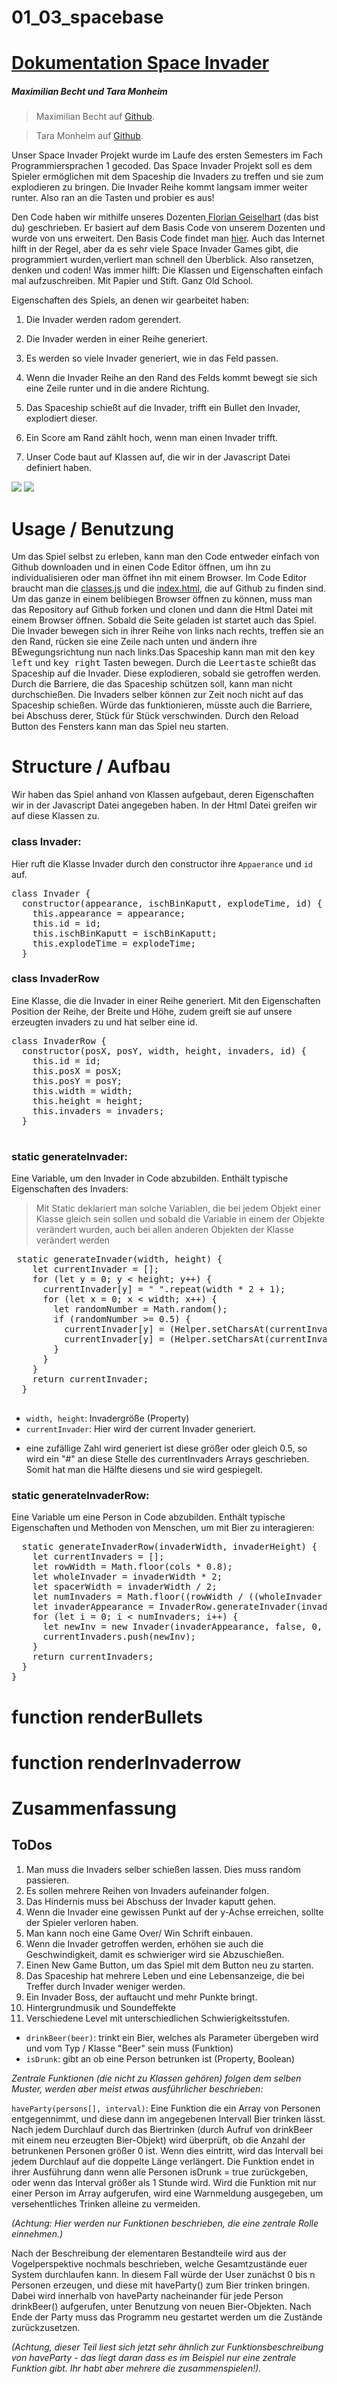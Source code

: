 # 01_03_spacebase

# <u>Dokumentation Space Invader</u>
##### Maximilian Becht und Tara Monheim
>Maximilian Becht auf [Github](https://github.com/maxicozy).

>Tara Monheim auf [Github](https://github.com/taramonheim).

Unser Space Invader Projekt wurde im Laufe des ersten Semesters im Fach Programmiersprachen 1 gecoded. Das Space Invader
Projekt soll es dem Spieler ermöglichen mit dem Spaceship die Invaders zu treffen und sie zum explodieren zu bringen.
Die Invader Reihe kommt langsam immer weiter runter. Also ran an die Tasten und probier es aus!

Den Code haben wir mithilfe unseres Dozenten[ Florian Geiselhart](https://github.com/fg-uulm) (das bist du)
geschrieben. Er basiert auf dem Basis Code von unserem Dozenten und wurde von uns erweitert. Den Basis Code findet man
[hier](https://github.com/hfgcoding/01_03_spacebase).
Auch das Internet hilft in der Regel, aber da es sehr viele Space Invader Games gibt, die programmiert wurden,verliert
man schnell den Überblick.
Also ransetzen, denken und coden! Was immer hilft:
Die Klassen und Eigenschaften einfach mal aufzuschreiben. Mit Papier und Stift. Ganz Old School.

Eigenschaften des Spiels, an denen wir gearbeitet haben:

1. Die Invader werden radom gerendert.

2. Die Invader werden in einer Reihe generiert.
3. Es werden so viele Invader generiert, wie in das Feld passen.
4. Wenn die Invader Reihe an den Rand des Felds kommt bewegt sie sich eine Zeile runter und in die andere Richtung.
5. Das Spaceship schießt auf die Invader, trifft ein Bullet den Invader, explodiert dieser.
6. Ein Score am Rand zählt hoch, wenn man einen Invader trifft.
7. Unser Code baut auf Klassen auf, die wir in der Javascript Datei definiert haben.

<img src="coder2.JPG" />
<img src="Coder.JPG" />


# Usage / Benutzung

Um das Spiel selbst zu erleben, kann man den Code entweder einfach von Github downloaden und in einen Code Editor
öffnen, um ihn zu individualisieren oder man öffnet ihn mit einem Browser.
Im Code Editor braucht man
die [classes.js](classes.js) und die [index.html](index.html), die auf Github zu finden sind.
Um das ganze in einem belibiegen Browser öffnen zu können, muss man das Repository auf Github forken und clonen und dann
die Html Datei mit einem Browser öffnen.
Sobald die Seite geladen ist startet auch das Spiel. Die Invader bewegen sich in ihrer Reihe von links nach rechts,
treffen sie an den Rand, rücken sie eine Zeile nach unten und ändern ihre BEwegungsrichtung nun nach links.Das Spaceship
kann man mit den <kbd>key left</kbd> und <kbd>key right</kbd> Tasten bewegen. Durch die
<kbd>Leertaste</kbd> schießt das Spaceship auf die Invader. Diese explodieren, sobald sie getroffen werden. Durch die
Barriere, die das Spaceship schützen soll, kann man nicht durchschießen.
Die Invaders selber können zur Zeit noch nicht auf das Spaceship schießen.
Würde das funktionieren, müsste auch die Barriere, bei Abschuss derer, Stück für Stück verschwinden.
Durch den Reload Button des Fensters kann man das Spiel neu starten.

# Structure / Aufbau

Wir haben das Spiel anhand von Klassen aufgebaut,
deren Eigenschaften wir in der Javascript Datei angegeben haben. In der Html Datei greifen wir auf diese Klassen zu.

### **class Invader**:
 Hier ruft die Klasse Invader durch den constructor ihre `Appaerance` und `id` auf.

<pre>class Invader {
  constructor(appearance, ischBinKaputt, explodeTime, id) {
    this.appearance = appearance;
    this.id = id;
    this.ischBinKaputt = ischBinKaputt;
    this.explodeTime = explodeTime;
  } </pre>

### **class InvaderRow** 
Eine Klasse, die die Invader in einer Reihe generiert. Mit den Eigenschaften Position der Reihe, der
Breite und Höhe, zudem greift sie auf unsere erzeugten invaders zu und hat selber eine id.

<pre>
class InvaderRow {
  constructor(posX, posY, width, height, invaders, id) {
    this.id = id; 
    this.posX = posX;
    this.posY = posY;
    this.width = width;
    this.height = height;
    this.invaders = invaders;
  }
  </pre>

### **static generateInvader:**
Eine Variable, um den Invader in Code abzubilden. Enthält typische Eigenschaften des
Invaders:

>Mit Static deklariert man solche Variablen, die bei jedem Objekt einer Klasse gleich sein sollen und sobald die
Variable in einem der Objekte verändert wurden, auch bei allen anderen Objekten der Klasse verändert werden

<pre> static generateInvader(width, height) {
    let currentInvader = [];
    for (let y = 0; y < height; y++) {
      currentInvader[y] = " ".repeat(width * 2 + 1); 
      for (let x = 0; x < width; x++) {
        let randomNumber = Math.random();
        if (randomNumber >= 0.5) {  
          currentInvader[y] = (Helper.setCharsAt(currentInvader[y], x, '#'));
          currentInvader[y] = (Helper.setCharsAt(currentInvader[y], 2 * width - x, '#'));
        }
      }
    }
    return currentInvader;
  }
  </pre>

* `width, height`: Invadergröße (Property)
* `currentInvader`: Hier wird der current Invader generiert.
- eine zufällige Zahl wird generiert ist diese größer oder gleich 0.5, so wird ein "#" an diese Stelle des
currentInvaders Arrays geschrieben. Somit hat man die Hälfte diesens und sie wird gespiegelt.


### **static generateInvaderRow:** 

Eine Variable um eine Person in Code abzubilden. Enthält typische Eigenschaften und
Methoden von Menschen, um mit Bier zu interagieren:
<pre>  static generateInvaderRow(invaderWidth, invaderHeight) {
    let currentInvaders = [];
    let rowWidth = Math.floor(cols * 0.8); 
    let wholeInvader = invaderWidth * 2; 
    let spacerWidth = invaderWidth / 2; 
    let numInvaders = Math.floor((rowWidth / ((wholeInvader + spacerWidth)))); 
    let invaderAppearance = InvaderRow.generateInvader(invaderWidth, invaderHeight); 
    for (let i = 0; i < numInvaders; i++) { 
      let newInv = new Invader(invaderAppearance, false, 0, i); 
      currentInvaders.push(newInv);
    }
    return currentInvaders;
  }
}</pre>

# function renderBullets



# function renderInvaderrow




# Zusammenfassung








## ToDos

1. Man muss die Invaders selber schießen lassen. Dies muss random passieren.
2. Es sollen mehrere Reihen von Invaders aufeinander folgen.
3. Das Hindernis muss bei Abschuss der Invader kaputt gehen.
4. Wenn die Invader eine gewissen Punkt auf der y-Achse erreichen, sollte der Spieler verloren haben.
5. Man kann noch eine Game Over/ Win Schrift einbauen.
6. Wenn die Invader getroffen werden, erhöhen sie auch die Geschwindigkeit, damit es schwieriger wird sie Abzuschießen.
7. Einen New Game Button, um das Spiel mit dem Button neu zu starten.
8. Das Spaceship hat mehrere Leben und eine Lebensanzeige, die bei Treffer durch Invader weniger werden.
9. Ein Invader Boss, der auftaucht und mehr Punkte bringt.
10. Hintergrundmusik und Soundeffekte
13. Verschiedene Level mit unterschiedlichen Schwierigkeitsstufen.



















* `drinkBeer(beer)`: trinkt ein Bier, welches als Parameter übergeben wird und vom Typ / Klasse "Beer" sein muss
(Funktion)
* `isDrunk`: gibt an ob eine Person betrunken ist (Property, Boolean)

_Zentrale Funktionen (die nicht zu Klassen gehören) folgen dem selben Muster, werden aber meist etwas ausführlicher
beschrieben:_

`haveParty(persons[], interval)`: Eine Funktion die ein Array von Personen entgegennimmt, und diese dann im angegebenen
Intervall Bier trinken lässt. Nach jedem Durchlauf durch das Biertrinken (durch Aufruf von drinkBeer mit einem neu
erzeugten Bier-Objekt) wird überprüft, ob die Anzahl der betrunkenen Personen größer 0 ist. Wenn dies eintritt, wird das
Intervall bei jedem Durchlauf auf die doppelte Länge verlängert. Die Funktion endet in ihrer Ausführung dann wenn alle
Personen isDrunk = true zurückgeben, oder wenn das Interval größer als 1 Stunde wird. Wird die Funktion mit nur einer
Person im Array aufgerufen, wird eine Warnmeldung ausgegeben, um versehentliches Trinken alleine zu vermeiden.

_(Achtung: Hier werden nur Funktionen beschrieben, die eine zentrale Rolle einnehmen.)_

Nach der Beschreibung der elementaren Bestandteile wird aus der Vogelperspektive nochmals beschrieben, welche
Gesamtzustände euer System durchlaufen kann. In diesem Fall würde der User zunächst 0 bis n Personen erzeugen, und diese
mit haveParty() zum Bier trinken bringen. Dabei wird innerhalb von haveParty nacheinander für jede Person drinkBeer()
aufgerufen, unter Benutzung von neuen Bier-Objekten. Nach Ende der Party muss das Programm neu gestartet werden um die
Zustände zurückzusetzen.

_(Achtung, dieser Teil liest sich jetzt sehr ähnlich zur Funktionsbeschreibung von haveParty - das liegt daran dass es
im Beispiel nur eine zentrale Funktion gibt. Ihr habt aber mehrere die zusammenspielen!)._